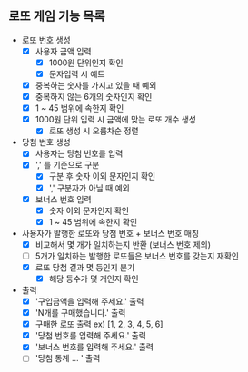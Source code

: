 ## 로또 게임 기능 목록

- 로또 번호 생성
    - [X] 사용자 금액 입력
        - [X] 1000원 단위인지 확인
        - [X] 문자입력 시 예트
    - [X] 중복하는 숫자를 가지고 있을 때 예외
    - [X] 중복하지 않는 6개의 숫자인지 확인
    - [X] 1 ~ 45 범위에 속한지 확인
    - [X] 1000원 단위 입력 시 금액에 맞는 로또 개수 생성
      - [X] 로또 생성 시 오름차순 정렬

- 당첨 번호 생성
    - [X] 사용자는 당첨 번호를 입력
    - [X] ',' 를 기준으로 구분
        - [X] 구분 후 숫자 이외 문자인지 확인
        - [X] ',' 구분자가 아닐 때 예외
    - [X] 보너스 번호 입력
        - [X] 숫자 이외 문자인지 확인
        - [X] 1 ~ 45 범위에 속한지 확인

- 사용자가 발행한 로또와 당첨 번호 + 보너스 번호 매칭
  - [X] 비교해서 몇 개가 일치하는지 반환 (보너스 번호 제외)
  - [ ] 5개가 일치하는 발행한 로또들은 보너스 번호를 갖는지 재확인
  - [X] 로또 당첨 결과 몇 등인지 분기
    - [X] 해당 등수가 몇 개인지 확인

- 출력
    - [X] '구입금액을 입력해 주세요.' 출력
    - [X] 'N개를 구매했습니다.' 출력
    - [X] 구매한 로또 출력 ex) [1, 2, 3, 4, 5, 6]
    - [X] '당첨 번호를 입력해 주세요.' 출력
    - [X] '보너스 번호를 입력해 주세요.' 출력
    - [ ] '당첨 통계 ... ' 출력
